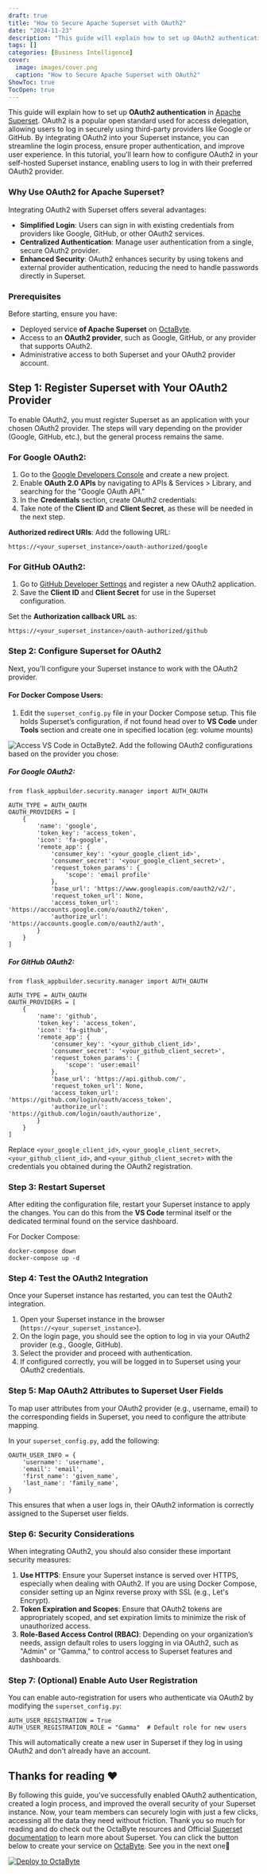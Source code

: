 ```yaml
---
draft: true
title: "How to Secure Apache Superset with OAuth2"
date: "2024-11-23"
description: "This guide will explain how to set up OAuth2 authentication in Apache Superset. OAuth2 is a popular open standard used for access delegation, allowing users to log in securely using third-party providers like Google or GitHub. By integrating OAuth2 into your Superset instance, you can streamline the login process, ensure"
tags: []
categories: [Business Intelligence]
cover:
  image: images/cover.png
  caption: "How to Secure Apache Superset with OAuth2"
ShowToc: true
TocOpen: true
---
```



This guide will explain how to set up **OAuth2 authentication** in [Apache Superset](https://octabyte.io/open-source/superset?ref=blog.octabyte.io). OAuth2 is a popular open standard used for access delegation, allowing users to log in securely using third\-party providers like Google or GitHub. By integrating OAuth2 into your Superset instance, you can streamline the login process, ensure proper authentication, and improve user experience. In this tutorial, you’ll learn how to configure OAuth2 in your self\-hosted Superset instance, enabling users to log in with their preferred OAuth2 provider.

### Why Use OAuth2 for Apache Superset?

Integrating OAuth2 with Superset offers several advantages:

* **Simplified Login**: Users can sign in with existing credentials from providers like Google, GitHub, or other OAuth2 services.
* **Centralized Authentication**: Manage user authentication from a single, secure OAuth2 provider.
* **Enhanced Security**: OAuth2 enhances security by using tokens and external provider authentication, reducing the need to handle passwords directly in Superset.

### Prerequisites

Before starting, ensure you have:

* Deployed service **of Apache Superset** on [OctaByte](https://octabyte.io/open-source/superset?ref=blog.octabyte.io).
* Access to an **OAuth2 provider**, such as Google, GitHub, or any provider that supports OAuth2\.
* Administrative access to both Superset and your OAuth2 provider account.

## Step 1: Register Superset with Your OAuth2 Provider

To enable OAuth2, you must register Superset as an application with your chosen OAuth2 provider. The steps will vary depending on the provider (Google, GitHub, etc.), but the general process remains the same.

### For Google OAuth2:

1. Go to the [Google Developers Console](https://console.developers.google.com/?ref=blog.octabyte.io) and create a new project.
2. Enable **OAuth 2\.0 APIs** by navigating to APIs \& Services \> Library, and searching for the "Google OAuth API."
3. In the **Credentials** section, create OAuth2 credentials:
4. Take note of the **Client ID** and **Client Secret**, as these will be needed in the next step.

**Authorized redirect URIs**: Add the following URL:


```
https://<your_superset_instance>/oauth-authorized/google

```
### For GitHub OAuth2:

1. Go to [GitHub Developer Settings](https://github.com/settings/developers?ref=blog.octabyte.io) and register a new OAuth2 application.
2. Save the **Client ID** and **Client Secret** for use in the Superset configuration.

Set the **Authorization callback URL** as:


```
https://<your_superset_instance>/oauth-authorized/github

```
### Step 2: Configure Superset for OAuth2

Next, you'll configure your Superset instance to work with the OAuth2 provider.

#### For Docker Compose Users:

1. Edit the `superset_config.py` file in your Docker Compose setup. This file holds Superset’s configuration, if not found head over to **VS Code**  under **Tools** section and create one in specified location (eg: volume mounts)

![Access VS Code in OctaByte](images/image-2.png)2. Add the following OAuth2 configurations based on the provider you chose:

##### For Google OAuth2:


```
from flask_appbuilder.security.manager import AUTH_OAUTH

AUTH_TYPE = AUTH_OAUTH
OAUTH_PROVIDERS = [
    {
        'name': 'google',
        'token_key': 'access_token',
        'icon': 'fa-google',
        'remote_app': {
            'consumer_key': '<your_google_client_id>',
            'consumer_secret': '<your_google_client_secret>',
            'request_token_params': {
                'scope': 'email profile'
            },
            'base_url': 'https://www.googleapis.com/oauth2/v2/',
            'request_token_url': None,
            'access_token_url': 'https://accounts.google.com/o/oauth2/token',
            'authorize_url': 'https://accounts.google.com/o/oauth2/auth',
        }
    }
]

```
##### For GitHub OAuth2:


```
from flask_appbuilder.security.manager import AUTH_OAUTH

AUTH_TYPE = AUTH_OAUTH
OAUTH_PROVIDERS = [
    {
        'name': 'github',
        'token_key': 'access_token',
        'icon': 'fa-github',
        'remote_app': {
            'consumer_key': '<your_github_client_id>',
            'consumer_secret': '<your_github_client_secret>',
            'request_token_params': {
                'scope': 'user:email'
            },
            'base_url': 'https://api.github.com/',
            'request_token_url': None,
            'access_token_url': 'https://github.com/login/oauth/access_token',
            'authorize_url': 'https://github.com/login/oauth/authorize',
        }
    }
]

```
Replace `<your_google_client_id>`, `<your_google_client_secret>`, `<your_github_client_id>`, and `<your_github_client_secret>` with the credentials you obtained during the OAuth2 registration.

### Step 3: Restart Superset

After editing the configuration file, restart your Superset instance to apply the changes. You can do this from the **VS Code** terminal itself or the dedicated terminal found on the service dashboard.

For Docker Compose:


```
docker-compose down
docker-compose up -d

```
### Step 4: Test the OAuth2 Integration

Once your Superset instance has restarted, you can test the OAuth2 integration.

1. Open your Superset instance in the browser (`https://<your_superset_instance>`).
2. On the login page, you should see the option to log in via your OAuth2 provider (e.g., Google, GitHub).
3. Select the provider and proceed with authentication.
4. If configured correctly, you will be logged in to Superset using your OAuth2 credentials.

### Step 5: Map OAuth2 Attributes to Superset User Fields

To map user attributes from your OAuth2 provider (e.g., username, email) to the corresponding fields in Superset, you need to configure the attribute mapping.

In your `superset_config.py`, add the following:


```
OAUTH_USER_INFO = {
    'username': 'username',
    'email': 'email',
    'first_name': 'given_name',
    'last_name': 'family_name',
}

```
This ensures that when a user logs in, their OAuth2 information is correctly assigned to the Superset user fields.

### Step 6: Security Considerations

When integrating OAuth2, you should also consider these important security measures:

1. **Use HTTPS**: Ensure your Superset instance is served over HTTPS, especially when dealing with OAuth2\. If you are using Docker Compose, consider setting up an Nginx reverse proxy with SSL (e.g., Let's Encrypt).
2. **Token Expiration and Scopes**: Ensure that OAuth2 tokens are appropriately scoped, and set expiration limits to minimize the risk of unauthorized access.
3. **Role\-Based Access Control (RBAC)**: Depending on your organization’s needs, assign default roles to users logging in via OAuth2, such as "Admin" or "Gamma," to control access to Superset features and dashboards.

### Step 7: (Optional) Enable Auto User Registration

You can enable auto\-registration for users who authenticate via OAuth2 by modifying the `superset_config.py`:


```
AUTH_USER_REGISTRATION = True
AUTH_USER_REGISTRATION_ROLE = "Gamma"  # Default role for new users

```
This will automatically create a new user in Superset if they log in using OAuth2 and don't already have an account.

## **Thanks for reading ❤️**

By following this guide, you’ve successfully enabled OAuth2 authentication, created a login process, and improved the overall security of your Superset instance. Now, your team members can securely login with just a few clicks, accessing all the data they need without friction. Thank you so much for reading and do check out the OctaByte resources and Official [Superset documentation](https://superset.apache.org/docs/intro/?ref=blog.octabyte.io) to learn more about Superset. You can click the button below to create your service on [OctaByte](https://octabyte.io/open-source/superset?ref=blog.octabyte.io). See you in the next one👋




[![Deploy to OctaByte](https://octabyte.io/images/logos/deploy-to-elestio-btn.png)](https://octabyte.io/open-source/superset?ref=blog.octabyte.io)



